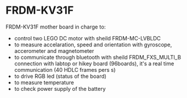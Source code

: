# FRDM-KV31F
FRDM-KV31F mother board in charge to:
- control two LEGO DC motor with sheild FRDM-MC-LVBLDC
- to measure accelaration, speed and orientation with gyroscope, accerometer and magnetometer
- to communicate through bluetooth with sheild FRDM_FXS_MULTI_B 
  connection with labtop or hikey board (96boards), it's a real time communication (40 HDLC frames pers s)
- to drive RGB led (status of the board)
- to measure temperature
- to check power supply of the battery
